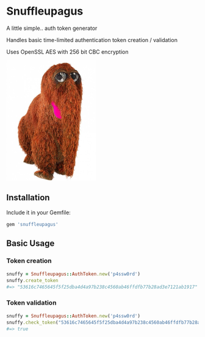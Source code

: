 Snuffleupagus
=============

A little simple.. auth token generator

Handles basic time-limited authentication token creation / validation

Uses OpenSSL AES with 256 bit CBC encryption

![Snuffy](/Snuffy.png "Snuffleupagus")

## Installation

Include it in your Gemfile:

```ruby
gem 'snuffleupagus'
```

## Basic Usage

### Token creation

```ruby
snuffy = Snuffleupagus::AuthToken.new('p4ssw0rd')
snuffy.create_token
#=> "53616c7465645f5f25dba4d4a97b238c4560ab46ffdfb77b28ad3e7121ab1917"
```

### Token validation

```ruby
snuffy = Snuffleupagus::AuthToken.new('p4ssw0rd')
snuffy.check_token("53616c7465645f5f25dba4d4a97b238c4560ab46ffdfb77b28ad3e7121ab1917")
#=> true
```
